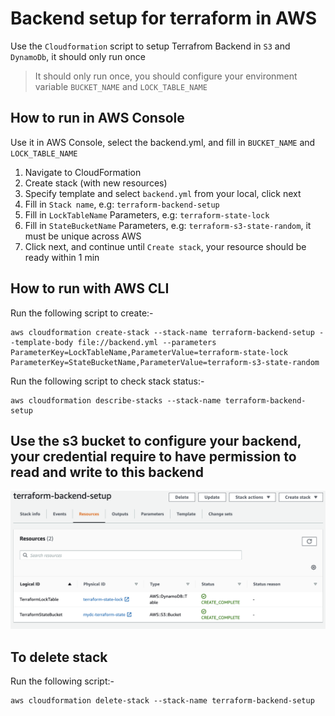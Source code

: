 # Backend setup for terraform in AWS

Use the `Cloudformation` script to setup Terrafrom Backend in `S3` and `DynamoDb`, it should only run once

> It should only run once, you should configure your environment variable `BUCKET_NAME` and `LOCK_TABLE_NAME`

## How to run in AWS Console

Use it in AWS Console, select the backend.yml, and fill in `BUCKET_NAME` and `LOCK_TABLE_NAME`

1. Navigate to CloudFormation
2. Create stack (with new resources)
3. Specify template and select `backend.yml` from your local, click next
4. Fill in `Stack name`, e.g: `terraform-backend-setup`
5. Fill in `LockTableName` Parameters, e.g: `terraform-state-lock`
6. Fill in `StateBucketName` Parameters, e.g: `terraform-s3-state-random`, it must be unique across AWS
7. Click next, and continue until `Create stack`, your resource should be ready within 1 min

## How to run with AWS CLI

Run the following script to create:-

```
aws cloudformation create-stack --stack-name terraform-backend-setup --template-body file://backend.yml --parameters ParameterKey=LockTableName,ParameterValue=terraform-state-lock ParameterKey=StateBucketName,ParameterValue=terraform-s3-state-random
```

Run the following script to check stack status:-

```
aws cloudformation describe-stacks --stack-name terraform-backend-setup
```

## Use the s3 bucket to configure your backend, your credential require to have permission to read and write to this backend

![Result](result.png)

## To delete stack

Run the following script:-

```
aws cloudformation delete-stack --stack-name terraform-backend-setup
```
